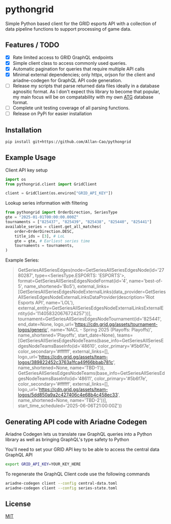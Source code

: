 # pythongrid
Simple Python based client for the GRID esports API with a collection of data pipeline functions to support processing of game data.

## Features / TODO
- [x] Rate limited access to GRID GraphQL endpoints
- [x] Simple client class to access commonly used queries.
- [x] Automatic pagination for queries that require multiple API calls
- [x] Minimal external dependencies; only httpx, orjson for the client and ariadne-codegen for GraphQL API code generation.
- [ ] Release my scripts that parse returned data files ideally in a database agnositic format. As I don't expect this library to become that popular, my main focus will be on compatability with my own [ATG](https://github.com/Allan-Cao/ATG) database format.
- [ ] Complete unit testing coverage of all parsing functions.
- [ ] Release on PyPi for easier installation

## Installation

```bash
pip install git+https://github.com/Allan-Cao/pythongrid
```

## Example Usage

Client API key setup

```python
import os
from pythongrid.client import GridClient

client = GridClient(os.environ["GRID_API_KEY"])
```

Lookup series information with filtering
```python
from pythongrid import OrderDirection, SeriesType
gte = "2025-01-01T00:00:00.000Z"
tournaments = ["825437", "825439", "825438", "825440", "825441"]
available_series = client.get_all_matches(
    order=OrderDirection.DESC,
    title_ids = [3], # LoL
    gte = gte, # Earliest series time
    tournaments = tournaments,
)
```
Example Series:

> GetSeriesAllSeriesEdges(node=GetSeriesAllSeriesEdgesNode(id='2780287', type=<SeriesType.ESPORTS: 'ESPORTS'>, format=GetSeriesAllSeriesEdgesNodeFormat(id='4', name='best-of-5', name_shortened='Bo5'), external_links=[GetSeriesAllSeriesEdgesNodeExternalLinks(data_provider=GetSeriesAllSeriesEdgesNodeExternalLinksDataProvider(description='Riot Esports API', name='LOL'), external_entity=GetSeriesAllSeriesEdgesNodeExternalLinksExternalEntity(id='114058320676724257'))], tournament=GetSeriesAllSeriesEdgesNodeTournament(id='825441', end_date=None, logo_url='https://cdn.grid.gg/assets/tournament-logos/generic', name='NACL - Spring 2025 (Playoffs: Playoffs)', name_shortened='Playoffs', start_date=None), teams=[GetSeriesAllSeriesEdgesNodeTeams(base_info=GetSeriesAllSeriesEdgesNodeTeamsBaseInfo(id='48610', color_primary='#5b6f7e', color_secondary='#ffffff', external_links=[], logo_url='https://cdn.grid.gg/assets/team-logos/389822452c3763a1fca49f66bbab781c', name_shortened=None, name='TBD-1')), GetSeriesAllSeriesEdgesNodeTeams(base_info=GetSeriesAllSeriesEdgesNodeTeamsBaseInfo(id='48611', color_primary='#5b6f7e', color_secondary='#ffffff', external_links=[], logo_url='https://cdn.grid.gg/assets/team-logos/5dd850a9a2c427406c4e68b4c458ec33', name_shortened=None, name='TBD-2'))], start_time_scheduled='2025-06-06T21:00:00Z'))

## Generating API code with Ariadne Codegen
Ariadne Codegen lets us translate raw GraphQL queries into a Python library as well as bringing GraphQL's type safety to Python

You'll need to set your GRID API key to be able to access the central data GraphQL API
```bash
export GRID_API_KEY=YOUR_KEY_HERE
```

To regenerate the GraphQL Client code use the following commands
```bash
ariadne-codegen client --config central-data.toml
ariadne-codegen client --config series-state.toml
```

## License

[MIT](https://choosealicense.com/licenses/mit/)
